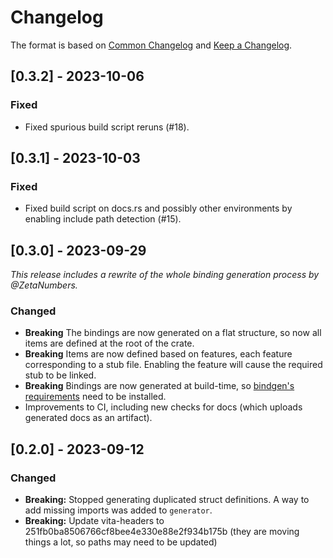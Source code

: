 # Changelog

The format is based on [Common Changelog](https://common-changelog.org/) and [Keep a Changelog](https://keepachangelog.com/en/1.1.0/).

## [0.3.2] - 2023-10-06

### Fixed

- Fixed spurious build script reruns (#18).

## [0.3.1] - 2023-10-03

### Fixed

- Fixed build script on docs.rs and possibly other environments by enabling include path detection (#15).

## [0.3.0] - 2023-09-29

_This release includes a rewrite of the whole binding generation process by @ZetaNumbers._

### Changed

- **Breaking** The bindings are now generated on a flat structure, so now all items are defined at the root of the crate.
- **Breaking** Items are now defined based on features, each feature corresponding to a stub file. Enabling the feature will cause the required stub to be linked.
- **Breaking** Bindings are now generated at build-time, so [bindgen's requirements](https://rust-lang.github.io/rust-bindgen/requirements.html) need to be installed.
- Improvements to CI, including new checks for docs (which uploads generated docs as an artifact).

## [0.2.0] - 2023-09-12

### Changed

- **Breaking:** Stopped generating duplicated struct definitions. A way to add missing imports was added to `generator`.
- **Breaking:** Update vita-headers to 251fb0ba8506766cf8bee4e330e88e2f934b175b (they are moving things a lot, so paths may need to be updated)
